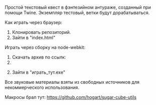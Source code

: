 Простой текстовый квест в фэнтезийном антураже, созданный при помощи Twine.
Экземпляр тестовый, ветки будут дорабатываться.

Как играть через браузер:
1. Клонировать репозиторий.
2. Зайти в "index.html"

Играть через сборку на node-webkit:
1. Скачать архив по ссылк:
2. 
[Рука, подающая яд]: https://drive.google.com/file/d/1h9DuDeImshK4czMUz6nM95r17KDr-2c6/view?usp=sharing

2. Зайти в "играть_тут.exe"

Все звуковые материалы взяты из свободных источников для некоммерческого использования.

Макросы брал тут:
https://github.com/hogart/sugar-cube-utils
